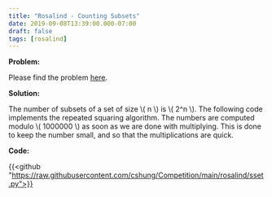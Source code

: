 ```yaml
---
title: "Rosalind - Counting Subsets"
date: 2019-09-08T13:39:00.000-07:00
draft: false
tags: [rosalind]
---
```


**Problem:**

Please find the problem [here](http://rosalind.info/problems/sset/).

**Solution:**

The number of subsets of a set of size \\( n \\) is \\( 2^n \\). The following code implements the repeated squaring algorithm. The numbers are computed modulo \\( 1000000 \\) as soon as we are done with multiplying. This is done to keep the number small, and so that the multiplications are quick.

**Code:**

{{<github "https://raw.githubusercontent.com/cshung/Competition/main/rosalind/sset.py">}}

